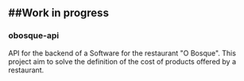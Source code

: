 ##Work in progress
-------
### obosque-api
API for the backend of a Software for the restaurant "O Bosque". This project aim to solve the definition of the cost of products offered by a restaurant.
